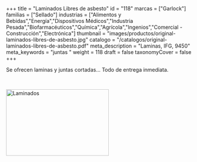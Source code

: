+++
title = "Laminados Libres de asbesto"
id = "118"
marcas = ["Garlock"]
familias = ["Sellado"]
industrias = ["Alimentos y Bebidas","Energía","Dispositivos Médicos","Industria Pesada","Biofarmacéuticos","Química","Agrícola","Ingenios","Comercial - Construcción","Electrónica"]
thumbnail = "images/productos/original-laminados-libres-de-asbesto.jpg"
catalogo = "/catalogos/original-laminados-libres-de-asbesto.pdf"
meta_description = "Laminas, IFG, 9450"
meta_keywords = "juntas "
weight = 118
draft = false
taxonomyCover = false
+++
<p>Se ofrecen laminas y juntas cortadas... Todo de entrega inmediata.</p>
<p> </p>
<p><img src="images/productos/a9b2a1515f4d16504b93bd07527dddfb-GJC.jpg" alt="Laminados" width="279" height="181" /></p>